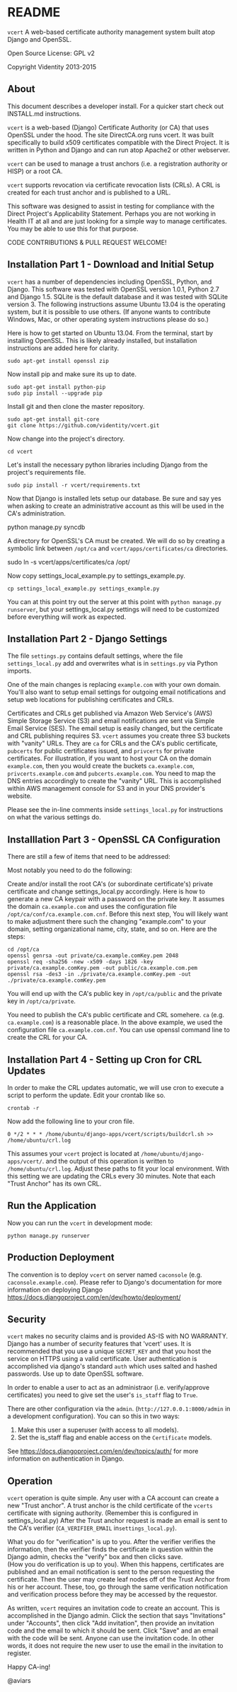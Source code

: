 README
======

`vcert`  A web-based certificate authority management system built atop Django and OpenSSL.

Open Source License: GPL v2

Copyright Videntity  2013-2015


About
-----

This document describes a developer install. For a quicker start check out INSTALL.md instructions.


`vcert` is a web-based (Django) Certificate Authority (or CA) that uses OpenSSL
under the hood.  The site DirectCA.org runs vcert. It was built specifically to
build x509 certificates compatible with the Direct Project.  It is written in
Python and Django and can run atop Apache2 or other webserver.

`vcert` can be used to manage a trust anchors (i.e. a registration authority or
HISP) or a root CA.

`vcert` supports revocation via certificate revocation lists (CRLs). A CRL is
created for each trust anchor and is published to a URL.

This software was designed to assist in testing for compliance with the Direct
Project's Applicability Statement. Perhaps you are not working in Health IT at
all and are just looking for a simple way to manage certificates.  You may
be able to use this for that purpose.

CODE CONTRIBUTIONS & PULL REQUEST WELCOME!


Installation Part 1 - Download and Initial Setup
------------------------------------------------

`vcert` has a number of dependencies including OpenSSL, Python,
and Django. This software was tested with OpenSSL version 1.0.1, Python 2.7
and Django 1.5. SQLite is the default database and it was  tested
with SQLite version 3. The following instructions assume Ubuntu 13.04 is the
operating system, but it is possible to use others. (If anyone wants to
contribute Windows, Mac, or other operating system instructions please do so.)


Here is how to get started on Ubuntu 13.04. From the terminal, start by
installing OpenSSL. This is likely already installed, but installation
instructions are added here for clarity.

    sudo apt-get install openssl zip

Now install pip and make sure its up to date.

    sudo apt-get install python-pip
    sudo pip install --upgrade pip


Install git and then clone the master repository.

    sudo apt-get install git-core
    git clone https://github.com/videntity/vcert.git


Now change into the project's directory.

    cd vcert

Let's install the necessary python libraries including Django from the
project's requirements file.

    sudo pip install -r vcert/requirements.txt


Now that Django is installed lets setup our database.  Be sure and say yes when
asking to create an administrative account as this will be used in the CA's
administration.

   python manage.py syncdb

A directory for OpenSSL's CA must be created. We will do so by creating a
symbolic link between `/opt/ca` and `vcert/apps/certificates/ca` directories.

   sudo ln -s vcert/apps/certificates/ca /opt/

Now copy settings_local_example.py to settings_example.py.

    cp settings_local_example.py settings_example.py


You can at this point try out the server at this point with
`python manage.py runserver`, but your settings_local.py settings will need to
be customized before everything will work as expected.


Installation Part 2 - Django Settings
-------------------------------------

The file `settings.py` contains default settings, where the file
`settings_local.py` add and overwrites what is in `settings.py` via Python
imports.


One of the main changes is replacing `example.com` with your own domain. You'll
also want to setup email settings for outgoing email notifications and setup web
locations for publishing certificates and CRLs.


Certificates and CRLs get published via Amazon Web Service's (AWS) Simple
Storage Service (S3) and email notifications are sent via Simple Email Service
(SES). The email setup is easily changed, but the certificate and CRL
publishing requires S3.  `vcert` assumes you create three S3 buckets with "vanity"
URLs. They are `ca` for CRLs and the CA's public certificate, `pubcerts` for public
certificates issued, and `privcerts` for private certificates. For illustration,
if you want to host your CA on the domain `example.com`, then you would create the
buckets `ca.example.com`, `privcerts.example.com` and `pubcerts.example.com`.
You need to map the DNS entries accordingly to create the "vanity" URL.  This is
accomplished within AWS management console for S3 and in your DNS provider's
website.


Please see the in-line comments inside `settings_local.py` for instructions
on what the various settings do.



Installlation Part 3 - OpenSSL CA Configuration
-----------------------------------------------

There are still a few of items that need to be addressed:

Most notably you need to do the following:

Create and/or install the root CA's (or subordinate certificate's) private
certificate and change settings_local.py accordingly.  Here is how to generate a
new CA keypair with a password on the private key.  It assumes the domain
`ca.example.com` and uses the configuration file
`/opt/ca/conf/ca.example.com.cnf`. Before this next step,  You will likely want
to make adjustment there such the changing "example.com" to your domain, setting
organizational name, city, state, and so on.  Here are the steps:


    cd /opt/ca
    openssl genrsa -out private/ca.example.comKey.pem 2048
    openssl req -sha256 -new -x509 -days 1826 -key private/ca.example.comKey.pem -out public/ca.example.com.pem
    openssl rsa -des3 -in ./private/ca.example.comKey.pem -out ./private/ca.example.comKey.pem

You will end up with the CA's public key in `/opt/ca/public` and the private key
in `/opt/ca/private`.

You need to publish the CA's public certificate and CRL somehere.  `ca`
(e.g. `ca.example.com`) is a reasonable place. In the above example, we used
the configuration file `ca.example.com.cnf`.  You can use openssl command line
to create the CRL for your CA.



Installation Part 4  - Setting up Cron for CRL Updates
-------------------------------------------------------

In order to make the CRL updates automatic, we will use cron to execute a script
to perform the update. Edit your crontab like so.

    crontab -r

Now add the following line to your cron file.

    0 */2 * * * /home/ubuntu/django-apps/vcert/scripts/buildcrl.sh >> /home/ubuntu/crl.log

This assumes your `vcert` project is located at `/home/ubuntu/django-apps/vcert/`.
and the output of this operation is written to `/home/ubuntu/crl.log`. Adjust
these paths to fit your local environment.  With this setting we are updating
the CRLs every 30 minutes.  Note that each "Trust Anchor" has its own CRL.



Run the Application
-------------------

Now you can run the `vcert` in development mode:

    python manage.py runserver



Production Deployment
---------------------

The convention is to deploy `vcert` on server named `caconsole` (e.g. `caconsole.example.com`).
Please refer to Django's documentation for more information on deploying Django
https://docs.djangoproject.com/en/dev/howto/deployment/



Security
--------

`vcert` makes no security claims and is provided AS-IS with NO WARRANTY. Django
has a number of security features that 'vcert' uses. It is recommended that you
use a unique `SECRET_KEY` and that you host the service on HTTPS using a valid
certificate.  User authentication is accomplished via django's standard `auth`
which uses salted and hashed passwords. Use up to date OpenSSL software.

In order to enable a user to act as an administraor (i.e. verify/approve
certificates) you need to give set the user's `is_staff` flag to `True`.

There are other configuration via the `admin`.
(`http://127.0.0.1:8000/admin` in a development
configuration). You can so this in two ways:

1. Make this user a superuser (with access to all models).
2. Set the is_staff flag and enable access on the `Certificate` models.

See https://docs.djangoproject.com/en/dev/topics/auth/ for more information on
authentication in Django.


Operation
---------

`vcert` operation is quite simple.  Any user with a CA account can create a new
"Trust anchor".  A trust anchor is the child certificate of the `vcerts`
certificate with signing authority. (Remember this is configured in
settings_local.py) After the Trust anchor request is made an email is sent to
the CA's verifier (`CA_VERIFIER_EMAIL` in`settings_local.py`).

What you do for "verification" is up to you.  After the
verifier verifies the information, then the verifier finds the certificate in
question within the Django admin, checks the "verify" box and then clicks save.  
(How you do verification is up to you).  When this happens, certificates are
published and an email notification is sent to the person requesting the
certificate.  Then the user may create leaf nodes off of the Trust Archor from
his or her account.  These, too, go through the same verification notification
and verification process before they may be accessed by the requestor.


As written, `vcert` requires an invitation code to create an account.  This is
accomplished in the Django admin. Click the section that says "Invitations"
under "Accounts", then click "Add invitation", then provide an invitation code
and the email to which it should be sent.  Click "Save" and an email with the
code will be sent.  Anyone can use the invitation code.  In other words, it does
not require the new user to use the email in the invitation to register.


Happy CA-ing!

@aviars
